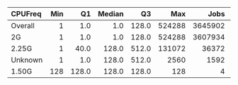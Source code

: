 | CPUFreq   |   Min |    Q1 |   Median |    Q3 |    Max |    Jobs |     Nodeh |   PercentUse |   Users |   Projects |
|:----------|------:|------:|---------:|------:|-------:|--------:|----------:|-------------:|--------:|-----------:|
| Overall   |     1 |   1.0 |      1.0 | 128.0 | 524288 | 3645902 | 3405862.2 |        100.0 |     889 |        132 |
| 2G        |     1 |   1.0 |      1.0 | 128.0 | 524288 | 3607934 | 2718176.3 |         79.8 |     793 |        121 |
| 2.25G     |     1 |  40.0 |    128.0 | 512.0 | 131072 |   36372 |  669040.6 |         19.6 |     147 |         31 |
| Unknown   |     1 |   1.0 |    128.0 | 512.0 |   2560 |    1592 |   18643.5 |          0.5 |      17 |         11 |
| 1.50G     |   128 | 128.0 |    128.0 | 128.0 |    128 |       4 |       1.9 |          0.0 |       1 |          1 |